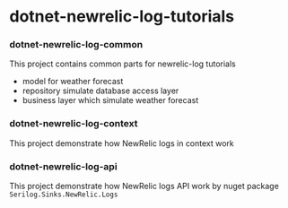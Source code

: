 # dotnet-newrelic-log-tutorials

### dotnet-newrelic-log-common

This project contains common parts for newrelic-log tutorials
- model for weather forecast
- repository simulate database access layer
- business layer which simulate weather forecast

### dotnet-newrelic-log-context

This project demonstrate how NewRelic logs in context work

### dotnet-newrelic-log-api

This project demonstrate how NewRelic logs API work by nuget package `Serilog.Sinks.NewRelic.Logs`